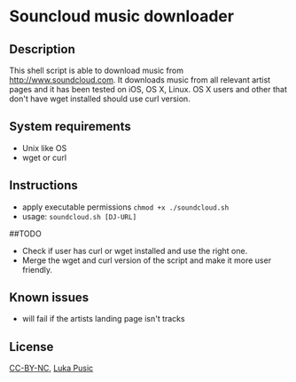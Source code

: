 # Souncloud music downloader

## Description
This shell script is able to download music from http://www.soundcloud.com.
It downloads music from all relevant artist pages and it has been tested on iOS, OS X, Linux.
OS X users and other that don't have wget installed should use curl version.

## System requirements
* Unix like OS
* wget or curl

## Instructions
* apply executable permissions ```chmod +x ./soundcloud.sh```
* usage: ```soundcloud.sh [DJ-URL]```

##TODO
* Check if user has curl or wget installed and use the right one.
* Merge the wget and curl version of the script and make it more user friendly.

## Known issues
* will fail if the artists landing page isn't tracks

## License
[CC-BY-NC](https://creativecommons.org/licenses/by-nc/2.0/), [Luka Pusic](http://pusic.si)
